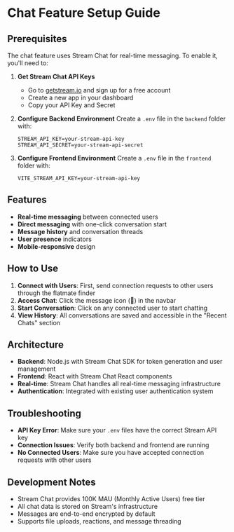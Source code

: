 # Chat Feature Setup Guide

## Prerequisites

The chat feature uses Stream Chat for real-time messaging. To enable it, you'll need to:

1. **Get Stream Chat API Keys**
   - Go to [getstream.io](https://getstream.io) and sign up for a free account
   - Create a new app in your dashboard
   - Copy your API Key and Secret

2. **Configure Backend Environment**
   Create a `.env` file in the `backend` folder with:
   ```env
   STREAM_API_KEY=your-stream-api-key
   STREAM_API_SECRET=your-stream-api-secret
   ```

3. **Configure Frontend Environment**
   Create a `.env` file in the `frontend` folder with:
   ```env
   VITE_STREAM_API_KEY=your-stream-api-key
   ```

## Features

- **Real-time messaging** between connected users
- **Direct messaging** with one-click conversation start
- **Message history** and conversation threads
- **User presence** indicators
- **Mobile-responsive** design

## How to Use

1. **Connect with Users**: First, send connection requests to other users through the flatmate finder
2. **Access Chat**: Click the message icon (💬) in the navbar
3. **Start Conversation**: Click on any connected user to start chatting
4. **View History**: All conversations are saved and accessible in the "Recent Chats" section

## Architecture

- **Backend**: Node.js with Stream Chat SDK for token generation and user management
- **Frontend**: React with Stream Chat React components
- **Real-time**: Stream Chat handles all real-time messaging infrastructure
- **Authentication**: Integrated with existing user authentication system

## Troubleshooting

- **API Key Error**: Make sure your `.env` files have the correct Stream API key
- **Connection Issues**: Verify both backend and frontend are running
- **No Connected Users**: Make sure you have accepted connection requests with other users

## Development Notes

- Stream Chat provides 100K MAU (Monthly Active Users) free tier
- All chat data is stored on Stream's infrastructure
- Messages are end-to-end encrypted by default
- Supports file uploads, reactions, and message threading
